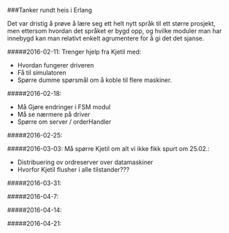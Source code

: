 ###Tanker rundt heis i Erlang

Det var dristig å prøve å lære seg ett helt nytt språk til ett større prosjekt, men ettersom hvordan det språket er bygd opp, og hvilke moduler man har innebygd kan man relativt enkelt agrumentere for å gi det det sjanse.

#####2016-02-11:
Trenger hjelp fra Kjetil med:
* Hvordan fungerer driveren
* Få til simulatoren
* Spørre dumme spørsmål om å koble til flere maskiner.

#####2016-02-18:
* Må Gjøre endringer i FSM modul
* Må se nærmere på driver
* Spørre om server / orderHandler

#####2016-02-25:

#####2016-03-03:
Må spørre Kjetil om alt vi ikke fikk spurt om 25.02.:
* Distribuering ov ordreserver over datamaskiner
* Hvorfor Kjetil flusher i alle tilstander???

#####2016-03-31:

#####2016-04-7:

#####2016-04-14:

#####2016-04-21:


